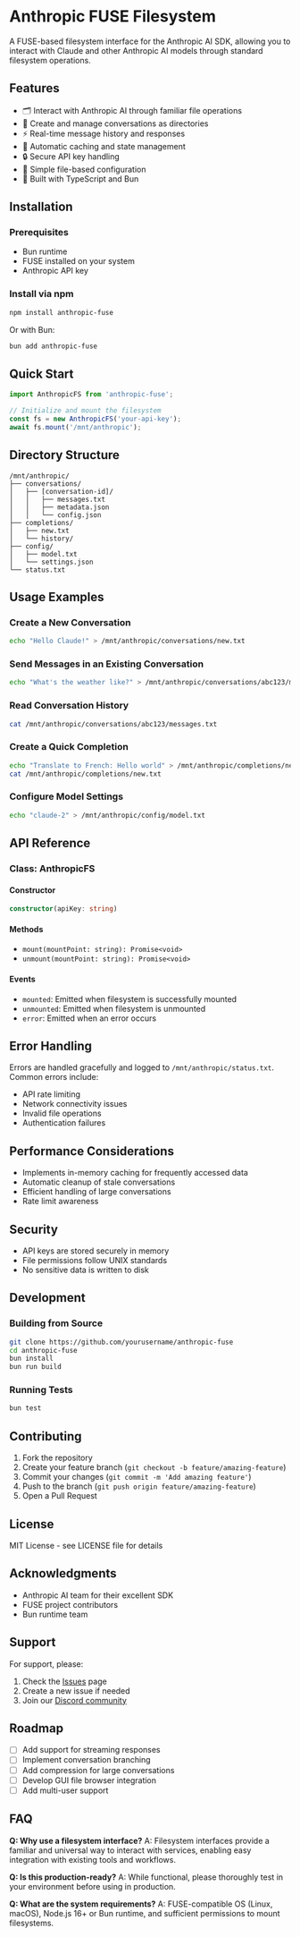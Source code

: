 # Anthropic FUSE Filesystem

A FUSE-based filesystem interface for the Anthropic AI SDK, allowing you to interact with Claude and other Anthropic AI models through standard filesystem operations.

## Features

- 🗂️ Interact with Anthropic AI through familiar file operations
- 💬 Create and manage conversations as directories
- ⚡ Real-time message history and responses
- 🔄 Automatic caching and state management
- 🔒 Secure API key handling
- 📝 Simple file-based configuration
- 🚀 Built with TypeScript and Bun

## Installation

### Prerequisites

- Bun runtime
- FUSE installed on your system
- Anthropic API key

### Install via npm

```bash
npm install anthropic-fuse
```

Or with Bun:

```bash
bun add anthropic-fuse
```

## Quick Start

```typescript
import AnthropicFS from 'anthropic-fuse';

// Initialize and mount the filesystem
const fs = new AnthropicFS('your-api-key');
await fs.mount('/mnt/anthropic');
```

## Directory Structure

```
/mnt/anthropic/
├── conversations/
│   ├── [conversation-id]/
│   │   ├── messages.txt
│   │   ├── metadata.json
│   │   └── config.json
├── completions/
│   ├── new.txt
│   └── history/
├── config/
│   ├── model.txt
│   └── settings.json
└── status.txt
```

## Usage Examples

### Create a New Conversation

```bash
echo "Hello Claude!" > /mnt/anthropic/conversations/new.txt
```

### Send Messages in an Existing Conversation

```bash
echo "What's the weather like?" > /mnt/anthropic/conversations/abc123/messages.txt
```

### Read Conversation History

```bash
cat /mnt/anthropic/conversations/abc123/messages.txt
```

### Create a Quick Completion

```bash
echo "Translate to French: Hello world" > /mnt/anthropic/completions/new.txt
cat /mnt/anthropic/completions/new.txt
```

### Configure Model Settings

```bash
echo "claude-2" > /mnt/anthropic/config/model.txt
```

## API Reference

### Class: AnthropicFS

#### Constructor

```typescript
constructor(apiKey: string)
```

#### Methods

- `mount(mountPoint: string): Promise<void>`
- `unmount(mountPoint: string): Promise<void>`

#### Events

- `mounted`: Emitted when filesystem is successfully mounted
- `unmounted`: Emitted when filesystem is unmounted
- `error`: Emitted when an error occurs

## Error Handling

Errors are handled gracefully and logged to `/mnt/anthropic/status.txt`. Common errors include:

- API rate limiting
- Network connectivity issues
- Invalid file operations
- Authentication failures

## Performance Considerations

- Implements in-memory caching for frequently accessed data
- Automatic cleanup of stale conversations
- Efficient handling of large conversations
- Rate limit awareness

## Security

- API keys are stored securely in memory
- File permissions follow UNIX standards
- No sensitive data is written to disk

## Development

### Building from Source

```bash
git clone https://github.com/yourusername/anthropic-fuse
cd anthropic-fuse
bun install
bun run build
```

### Running Tests

```bash
bun test
```

## Contributing

1. Fork the repository
2. Create your feature branch (`git checkout -b feature/amazing-feature`)
3. Commit your changes (`git commit -m 'Add amazing feature'`)
4. Push to the branch (`git push origin feature/amazing-feature`)
5. Open a Pull Request

## License

MIT License - see LICENSE file for details

## Acknowledgments

- Anthropic AI team for their excellent SDK
- FUSE project contributors
- Bun runtime team

## Support

For support, please:
1. Check the [Issues](https://github.com/yourusername/anthropic-fuse/issues) page
2. Create a new issue if needed
3. Join our [Discord community](https://discord.gg/yourdiscord)

## Roadmap

- [ ] Add support for streaming responses
- [ ] Implement conversation branching
- [ ] Add compression for large conversations
- [ ] Develop GUI file browser integration
- [ ] Add multi-user support

## FAQ

**Q: Why use a filesystem interface?**
A: Filesystem interfaces provide a familiar and universal way to interact with services, enabling easy integration with existing tools and workflows.

**Q: Is this production-ready?**
A: While functional, please thoroughly test in your environment before using in production.

**Q: What are the system requirements?**
A: FUSE-compatible OS (Linux, macOS), Node.js 16+ or Bun runtime, and sufficient permissions to mount filesystems.
